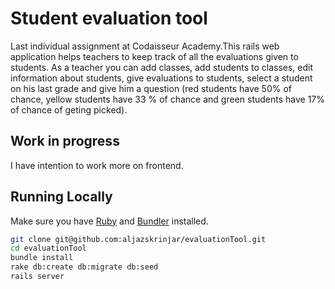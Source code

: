 # Student evaluation tool

Last individual assignment at Codaisseur Academy.This rails web application helps teachers to keep track of all the evaluations given to students. As a teacher you can add classes, add students to classes, edit information about students, give evaluations to students, select a student on his last grade and give him a question (red students have 50% of chance, yellow students have 33 % of chance and green students have 17% of chance of geting picked).

## Work in progress

I have intention to work more on frontend.


## Running Locally

Make sure you have [Ruby](https://www.ruby-lang.org/en/) and [Bundler](http://bundler.io/) installed.

```bash
git clone git@github.com:aljazskrinjar/evaluationTool.git
cd evaluationTool
bundle install
rake db:create db:migrate db:seed
rails server
```
